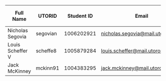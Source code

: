 | Full Name | UTORID | Student ID | Email | Best Wayto Contact | Discord Username|
|-----------|--------|------------|-------|---------------------|------------------|
|Nicholas Segovia | segovian | 1006202921 | nicholas.segovia@mail.utoronto.ca | discord | stug564|
|Louis Scheffer V | scheffe8 | 1005879284 | louis.scheffer@mail.utoronto.ca | discord | The Neon Narwhal#6421|
|Jack McKinney | mckinn91 | 1004383295 | jack.mckinney@mail.utoronto.ca | discord | Jackimus#8634 |
